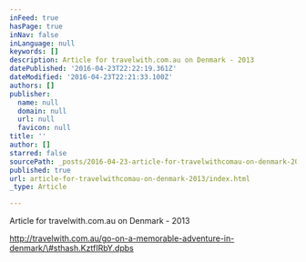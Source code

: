 ```yaml
---
inFeed: true
hasPage: true
inNav: false
inLanguage: null
keywords: []
description: Article for travelwith.com.au on Denmark - 2013
datePublished: '2016-04-23T22:22:19.361Z'
dateModified: '2016-04-23T22:21:33.100Z'
authors: []
publisher:
  name: null
  domain: null
  url: null
  favicon: null
title: ''
author: []
starred: false
sourcePath: _posts/2016-04-23-article-for-travelwithcomau-on-denmark-2013.md
published: true
url: article-for-travelwithcomau-on-denmark-2013/index.html
_type: Article

---
```

Article for travelwith.com.au on Denmark - 2013

http://travelwith.com.au/go-on-a-memorable-adventure-in-denmark/\#sthash.KztfIRbY.dpbs